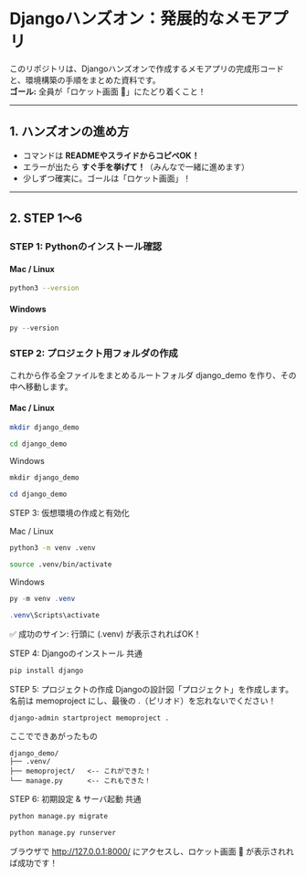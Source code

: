 # Djangoハンズオン：発展的なメモアプリ

このリポジトリは、Djangoハンズオンで作成するメモアプリの完成形コードと、環境構築の手順をまとめた資料です。  
**ゴール:** 全員が「ロケット画面 🚀」にたどり着くこと！

---

## 1. ハンズオンの進め方

- コマンドは **READMEやスライドからコピペOK！**
- エラーが出たら **すぐ手を挙げて！**（みんなで一緒に進めます）
- 少しずつ確実に。ゴールは「ロケット画面」！

---

## 2. STEP 1〜6

### STEP 1: Pythonのインストール確認

#### Mac / Linux
```bash
python3 --version
```
#### Windows
```powershell
py --version
```
### STEP 2: プロジェクト用フォルダの作成
これから作る全ファイルをまとめるルートフォルダ django_demo を作り、その中へ移動します。

#### Mac / Linux
```bash
mkdir django_demo
```
```bash
cd django_demo
```
Windows
```powershell
mkdir django_demo
```
```powershell
cd django_demo
```
STEP 3: 仮想環境の作成と有効化

Mac / Linux
```bash
python3 -m venv .venv
```
```bash
source .venv/bin/activate
```
Windows
```powershell
py -m venv .venv
```
```powershell
.venv\Scripts\activate
```
✅ 成功のサイン: 行頭に (.venv) が表示されればOK！

STEP 4: Djangoのインストール
共通
```bash
pip install django
```
STEP 5: プロジェクトの作成
Djangoの設計図「プロジェクト」を作成します。
名前は memoproject にし、最後の .（ピリオド）を忘れないでください！

```bash
django-admin startproject memoproject .
```
ここでできあがったもの
```text
django_demo/
├── .venv/
├── memoproject/   <-- これができた！
└── manage.py      <-- これもできた！
```
STEP 6: 初期設定 & サーバ起動
共通
```bash
python manage.py migrate
```
```bash
python manage.py runserver
```
ブラウザで http://127.0.0.1:8000/ にアクセスし、ロケット画面 🚀 が表示されれば成功です！




